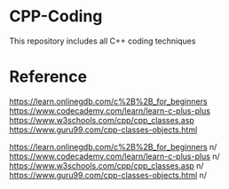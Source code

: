 # CPP-Coding
This repository includes all C++ coding techniques 

# Reference 
https://learn.onlinegdb.com/c%2B%2B_for_beginners
https://www.codecademy.com/learn/learn-c-plus-plus
https://www.w3schools.com/cpp/cpp_classes.asp
https://www.guru99.com/cpp-classes-objects.html

https://learn.onlinegdb.com/c%2B%2B_for_beginners   n/
https://www.codecademy.com/learn/learn-c-plus-plus  n/
https://www.w3schools.com/cpp/cpp_classes.asp     n/
https://www.guru99.com/cpp-classes-objects.html    n/
